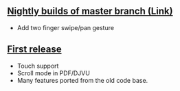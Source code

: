 ## [Nightly builds of master branch (Link)](https://code.google.com/p/koreader-package/downloads/list)
* Add two finger swipe/pan gesture

## [First release](https://code.google.com/p/koreader-package/downloads/detail?name=koreader-v2013.03.zip)
* Touch support
* Scroll mode in PDF/DJVU
* Many features ported from the old code base.